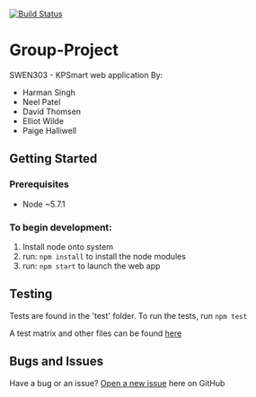 [![Build Status](https://travis-ci.org/SWEN301-Group-Project/Group-Project.svg?branch=develop)](https://travis-ci.org/SWEN301-Group-Project/Group-Project)
# Group-Project   
SWEN303 - KPSmart web application
By: 
* Harman Singh
* Neel Patel
* David Thomsen
* Elliot Wilde
* Paige Halliwell
   
## Getting Started

### Prerequisites
* Node ~5.7.1

### To begin development:   

1. Install node onto system   
2. run: `npm install` to install the node modules
3. run: `npm start` to launch the web app

## Testing

Tests are found in the 'test' folder.
To run the tests, run `npm test`

A test matrix and other files can be found [here](https://drive.google.com/folderview?id=0B2oEfdUbeIKfNHlnSzVQR1JXdEE&usp=sharing)

## Bugs and Issues

Have a bug or an issue? [Open a new issue](https://github.com/SWEN301-Group-Project/Group-Project/issues) here on GitHub
